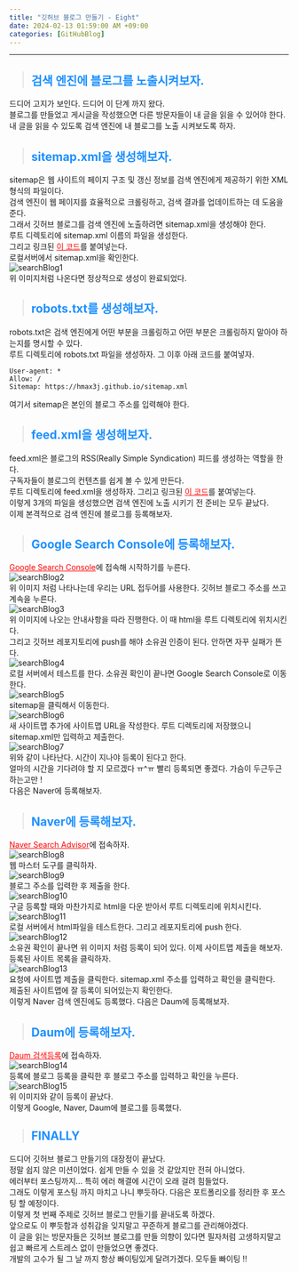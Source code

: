 ```yaml
---
title: "깃허브 블로그 만들기 - Eight"
date: 2024-02-13 01:59:00 AM +09:00
categories: [GitHubBlog]
---
```

***

>## <span style='color:#1E90FF'>검색 엔진에 블로그를 노출시켜보자.</span>
드디어 고지가 보인다. 드디어 이 단계 까지 왔다. <br>
블로그를 만들었고 게시글을 작성했으면 다른 방문자들이 내 글을 읽을 수 있어야 한다. <br>
내 글을 읽을 수 있도록 검색 엔진에 내 블로그를 노출 시켜보도록 하자. <br>

>## <span style='color:#1E90FF'>sitemap.xml을 생성해보자.</span>
sitemap은 웹 사이트의 페이지 구조 및 갱신 정보를 검색 엔진에게 제공하기 위한 XML 형식의 파일이다. <br>
검색 엔진이 웹 페이지를 효율적으로 크롤링하고, 검색 결과를 업데이트하는 데 도움을 준다. <br>
그래서 깃허브 블로그를 검색 엔진에 노출하려면 sitemap.xml을 생성해야 한다. <br>
루트 디렉토리에 sitemap.xml 이름의 파일을 생성한다. <br>
그리고 링크된 <a href='https://github.com/hmax3j/hmax3j.github.io/blob/main/sitemap.xml' target='_blank' style='color:red'>이 코드</a>를 붙여넣는다. <br>
로컬서버에서 sitemap.xml을 확인한다. <br>
![searchBlog1](/assets/img/postImg/GitHubBlog/createBlog8/searchBlog1.JPG) <br>
위 이미지처럼 나온다면 정상적으로 생성이 완료되었다. <br>

>## <span style='color:#1E90FF'>robots.txt를 생성해보자.</span>
robots.txt은 검색 엔진에게 어떤 부분을 크롤링하고 어떤 부분은 크롤링하지 말아야 하는지를 명시할 수 있다. <br>
루트 디렉토리에 robots.txt 파일을 생성하자. 그 이후 아래 코드를 붙여넣자. <br>
```
User-agent: *
Allow: /
Sitemap: https://hmax3j.github.io/sitemap.xml
```
여기서 sitemap은 본인의 블로그 주소를 입력해야 한다. <br>

>## <span style='color:#1E90FF'>feed.xml을 생성해보자.</span>
feed.xml은 블로그의 RSS(Really Simple Syndication) 피드를 생성하는 역할을 한다. <br>
구독자들이 블로그의 컨텐츠를 쉽게 볼 수 있게 만든다. <br>
루트 디렉토리에 feed.xml을 생성하자. 그리고 링크된 <a href='https://github.com/hmax3j/hmax3j.github.io/blob/main/feed.xml' target='_blank' style='color:red'>이 코드</a>를 붙여넣는다. <br>
이렇게 3개의 파일을 생성했으면 검색 엔진에 노출 시키기 전 준비는 모두 끝났다. <br>
이제 본격적으로 검색 엔진에 블로그를 등록해보자. <br>

>## <span style='color:#1E90FF'>Google Search Console에 등록해보자.</span>
<a href='https://search.google.com/search-console/about' target='_blank' style='color:red'>Google Search Console</a>에 접속해 시작하기를 누른다. <br>
![searchBlog2](/assets/img/postImg/GitHubBlog/createBlog8/searchBlog2.JPG) <br>
위 이미지 처럼 나타나는데 우리는 URL 접두어를 사용한다. 깃허브 블로그 주소를 쓰고 계속을 누른다. <br>
![searchBlog3](/assets/img/postImg/GitHubBlog/createBlog8/searchBlog3.JPG) <br>
위 이미지에 나오는 안내사항을 따라 진행한다. 이 때 html을 루트 디렉토리에 위치시킨다. <br>
그리고 깃허브 레포지토리에 push를 해야 소유권 인증이 된다. 안하면 자꾸 실패가 뜬다. <br>
![searchBlog4](/assets/img/postImg/GitHubBlog/createBlog8/searchBlog4.JPG) <br>
로컬 서버에서 테스트를 한다. 소유권 확인이 끝나면 Google Search Console로 이동한다. <br>
![searchBlog5](/assets/img/postImg/GitHubBlog/createBlog8/searchBlog5.JPG) <br>
sitemap을 클릭해서 이동한다. <br>
![searchBlog6](/assets/img/postImg/GitHubBlog/createBlog8/searchBlog6.JPG) <br>
새 사이트맵 추가에 사이트맵 URL을 작성한다. 루트 디렉토리에 저장했으니 sitemap.xml만 입력하고 제출한다. <br>
![searchBlog7](/assets/img/postImg/GitHubBlog/createBlog8/searchBlog7.JPG) <br>
위와 같이 나타난다. 시간이 지나야 등록이 된다고 한다. <br>
얼마의 시간을 기다려야 할 지 모르겠다 ㅠ^ㅠ 빨리 등록되면 좋겠다. 가슴이 두근두근 하는고만 ! <br>
다음은 Naver에 등록해보자. <br>

>## <span style='color:#1E90FF'>Naver에 등록해보자.</span>
<a href='https://searchadvisor.naver.com/' target='_blank' style='color:red'>Naver Search Advisor</a>에 접속하자. <br>
![searchBlog8](/assets/img/postImg/GitHubBlog/createBlog8/searchBlog8.JPG) <br>
웹 마스터 도구를 클릭하자. <br>
![searchBlog9](/assets/img/postImg/GitHubBlog/createBlog8/searchBlog9.JPG) <br>
블로그 주소를 입력한 후 제출을 한다. <br>
![searchBlog10](/assets/img/postImg/GitHubBlog/createBlog8/searchBlog10.JPG) <br>
구글 등록할 때와 마찬가지로 html을 다운 받아서 루트 디렉토리에 위치시킨다. <br>
![searchBlog11](/assets/img/postImg/GitHubBlog/createBlog8/searchBlog11.JPG) <br>
로컬 서버에서 html파일을 테스트한다. 그리고 레포지토리에 push 한다. <br>
![searchBlog12](/assets/img/postImg/GitHubBlog/createBlog8/searchBlog12.JPG) <br>
소유권 확인이 끝나면 위 이미지 처럼 등록이 되어 있다. 이제 사이트맵 제출을 해보자. <br>
등록된 사이트 목록을 클릭하자. <br>
![searchBlog13](/assets/img/postImg/GitHubBlog/createBlog8/searchBlog13.JPG) <br>
요청에 사이트맵 제출을 클릭한다. sitemap.xml 주소를 입력하고 확인을 클릭한다. <br>
제출된 사이트맵에 잘 등록이 되어있는지 확인한다. <br>
이렇게 Naver 검색 엔진에도 등록했다. 다음은 Daum에 등록해보자. <br>

>## <span style='color:#1E90FF'>Daum에 등록해보자.</span>
<a href='https://register.search.daum.net/index.daum' target='_blank' style='color:red'>Daum 검색등록</a>에 접속하자. <br>
![searchBlog14](/assets/img/postImg/GitHubBlog/createBlog8/searchBlog14.JPG) <br>
등록에 블로그 등록을 클릭한 후 블로그 주소를 입력하고 확인을 누른다. <br>
![searchBlog15](/assets/img/postImg/GitHubBlog/createBlog8/searchBlog15.JPG) <br>
위 이미지와 같이 등록이 끝났다. <br>
이렇게 Google, Naver, Daum에 블로그를 등록했다. <br>

>## <span style='color:#1E90FF'>FINALLY</span>
드디어 깃허브 블로그 만들기의 대장정이 끝났다. <br>
정말 쉽지 않은 미션이었다. 쉽게 만들 수 있을 것 같았지만 전혀 아니었다. <br>
에러부터 포스팅까지... 특히 에러 해결에 시간이 오래 걸려 힘들었다. <br>
그래도 이렇게 포스팅 까지 마치고 나니 뿌듯하다.
다음은 포트폴리오를 정리한 후 포스팅 할 예정이다. <br>
이렇게 첫 번째 주제로 깃허브 블로그 만들기를 끝내도록 하겠다. <br>
앞으로도 이 뿌듯함과 성취감을 잊지말고 꾸준하게 블로그를 관리해야겠다. <br>
이 글을 읽는 방문자들은 깃허브 블로그를 만들 의향이 있다면 필자처럼 고생하지말고 <br>
쉽고 빠르게 스트레스 없이 만들었으면 좋겠다. <br>
개발의 고수가 될 그 날 까지 항상 빠이팅있게 달려가겠다. 모두들 빠이팅 !!
